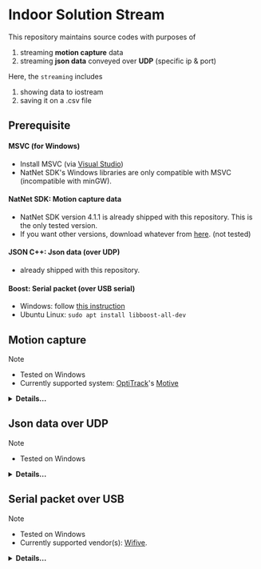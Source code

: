 # Indoor Solution Stream

This repository maintains source codes with purposes of
1. streaming **motion capture** data
2. streaming **json data** conveyed over **UDP** (specific ip & port)

Here, the `streaming` includes
1. showing data to iostream
2. saving it on a .csv file

## Prerequisite
#### MSVC (for Windows)
- Install MSVC (via [Visual Studio](https://visualstudio.microsoft.com/ko/vs/community/))
- NatNet SDK's Windows libraries are only compatible with MSVC (incompatible with minGW).

#### NatNet SDK: Motion capture data
- NatNet SDK version 4.1.1 is already shipped with this repository. This is the only tested version.
- If you want other versions, download whatever from [here](https://optitrack.com/support/downloads/developer-tools.html). (not tested)

#### JSON C++: Json data (over UDP)
- already shipped with this repository.

#### Boost: Serial packet (over USB serial)
- Windows: follow [this instruction](https://www.boost.org/doc/libs/1_85_0/more/getting_started/windows.html)
- Ubuntu Linux: `sudo apt install libboost-all-dev`


## Motion capture
> [!NOTE]
> - Tested on Windows
> - Currently supported system: [OptiTrack](https://optitrack.com/)'s [Motive](https://optitrack.com/software/motive/)

<details>
<summary> <b> Details... </b></summary>

### Build
#### Windows
```shell
cd motion_capture
mkdir build
cd build
cmake -G "Visual Studio 17 2022" -A x64 ..
cmake --build . --config Release
```
- Then, the **executible** will be located at `motion_capture/build/Release`, i.e., `OptitrackStreaming.exe`.
  - The executible is installed along with dynamic library `NatNetLib.dll`
- If you have downloaded other version of MSVC:
  - Check lists of supported generators using `cmake --help` and Generators field therein.
  - Typically: `Visual Studio 17 2022` or `Visual Studio 16 2019` with options `-A` (architecture) `x64` (64bit).

#### Ubuntu Linux
(WIP)

### Usage
- Build the project.
- Execute it as
  - Windows: `./motion_capture/build/Release/OptitrackStreaming.exe [--remote]`
  - Linux: `./motion_capture/build/Release/OptitrackStreaming  [--remote]` (WIP)
- `--remote` flag indicates that the executible is running on **non-Host machine**, such as laptop.
  - you should set Motive to stream its frame data to `designated IP address`: ask to [junwoo park](mailto:junwoo.park@nearthlab.com).
- Log files will be saved at `<project_root>/logs/motion_capture/<correspondence>`.
- Date/Time is used as correspondence.
</details>


## Json data over UDP
> [!NOTE]
> - Tested on Windows

<details>
<summary> <b> Details... </b></summary>

### build (C++)
#### Windows
```shell
cd udp_json_stream
mkdir build
cd build
cmake -G "Visual Studio 17 2022" -A x64 ..
cmake --build . --config Release
```
- Then, the **executible**s will be located at `udp_json_stream/build/Release`, i.e., `UdpJsonStreaming_listener.exe`.
#### Ubuntu Linux
(WIP)

### Usage
#### C++
- Build the project.
- Execute it as: 
  - Windows: `./UdpJsonStreaming_listener.exe <ip> <port>`
  - Linux: `./UdpJsonStreaming_listener <ip> <port>` (WIP)
- You can test it by running sample talker `./UdpJsonStreaming_talker[.exe] <ip> <port>` on another terminal.
- Log files will be saved at `<project_root>/logs/json_udp/<correspondence>`.
- Date/Time is used as correspondence.

#### Python
- No need to build anything.
- Simply call `python3 ./udp_json_stream/scripts/listener.py [--ip <ip>] [--port <port>]`.
- You can test it by running sample talker `python3 ./udp_json_stream/scripts/sample_talker [--ip <ip>] [--port <port>]` on another terminal.
</details>


## Serial packet over USB
> [!NOTE]
> - Tested on Windows
> - Currently supported vendor(s): [Wifive](http://www.wifive.co.kr/).

<details>
<summary> <b> Details... </b></summary>

### build (C++)
#### Windows
```shell
cd serial_packet_stream
mkdir -p <vendor>/build
cd <vendor>/build
cmake -G "Visual Studio 17 2022" -A x64 ..
cmake --build . --config Release
```
- Then, the **executible**s will be located at `serial_packet_stream/<vendor>build/Release`, i.e., `SerialPacketStreaming_parser.exe`

#### Ubuntu Linux
Since we are using cross-platform library, i.e., Boost, analogous process should work, as long as prerequisites are satisfied and C++ build essentials are installed.
```shell
cd serial_packet_stream
mkdir build
cd build
cmake ..
cmake --build . --config Release
```

### Usage
- Build the project.
- Execute it as
  - Windows: `./serial_packet_stream/<vendor>/build/Release/SerialPacketStreaming_parser.exe <device> <baud_rate>`
  - Linux: `./serial_packet_stream/<vendor>/build/Release/SerialPacketStreaming_parser <device> <baud_rate>` (WIP)
- For instance, `./SerialPacketStreaming_parser.exe COM4 921600` on Windows.
- You can test it by running sample talker `./serial_packet_stream/<vendor>/build/Release/SerialPacketStreaming_talker[.exe] <device> <baud_rate>` on another terminal.
- Log files will be saved at `<project_root>/logs/serial_packet/<vendor>/<correspondence>`.
- Date/Time is used as correspondence.

</details>